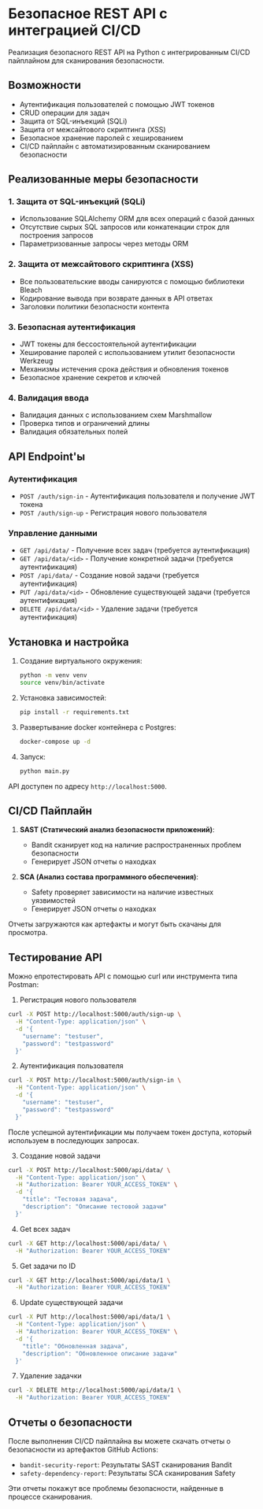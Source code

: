 # Безопасное REST API с интеграцией CI/CD

Реализация безопасного REST API на Python с интегрированным CI/CD пайплайном для сканирования безопасности.

## Возможности

- Аутентификация пользователей с помощью JWT токенов
- CRUD операции для задач
- Защита от SQL-инъекций (SQLi)
- Защита от межсайтового скриптинга (XSS)
- Безопасное хранение паролей с хешированием
- CI/CD пайплайн с автоматизированным сканированием безопасности

## Реализованные меры безопасности

### 1. Защита от SQL-инъекций (SQLi)
- Использование SQLAlchemy ORM для всех операций с базой данных
- Отсутствие сырых SQL запросов или конкатенации строк для построения запросов
- Параметризованные запросы через методы ORM

### 2. Защита от межсайтового скриптинга (XSS)
- Все пользовательские вводы санируются с помощью библиотеки Bleach
- Кодирование вывода при возврате данных в API ответах
- Заголовки политики безопасности контента

### 3. Безопасная аутентификация
- JWT токены для бессостоятельной аутентификации
- Хеширование паролей с использованием утилит безопасности Werkzeug
- Механизмы истечения срока действия и обновления токенов
- Безопасное хранение секретов и ключей

### 4. Валидация ввода
- Валидация данных с использованием схем Marshmallow
- Проверка типов и ограничений длины
- Валидация обязательных полей

## API Endpoint'ы

### Аутентификация
- `POST /auth/sign-in` - Аутентификация пользователя и получение JWT токена
- `POST /auth/sign-up` - Регистрация нового пользователя

### Управление данными
- `GET /api/data/` - Получение всех задач (требуется аутентификация)
- `GET /api/data/<id>` - Получение конкретной задачи (требуется аутентификация)
- `POST /api/data/` - Создание новой задачи (требуется аутентификация)
- `PUT /api/data/<id>` - Обновление существующей задачи (требуется аутентификация)
- `DELETE /api/data/<id>` - Удаление задачи (требуется аутентификация)

## Установка и настройка

1. Создание виртуального окружения:
   ```bash
   python -m venv venv
   source venv/bin/activate
   ```

2. Установка зависимостей:
   ```bash
   pip install -r requirements.txt
   ```

3. Развертывание docker контейнера с Postgres:
   ```bash
   docker-compose up -d
   ```

4. Запуск:
   ```bash
   python main.py
   ```

API доступен по адресу `http://localhost:5000`.

## CI/CD Пайплайн

1. **SAST (Статический анализ безопасности приложений)**:
   - Bandit сканирует код на наличие распространенных проблем безопасности
   - Генерирует JSON отчеты о находках

2. **SCA (Анализ состава программного обеспечения)**:
   - Safety проверяет зависимости на наличие известных уязвимостей
   - Генерирует JSON отчеты о находках

Отчеты загружаются как артефакты и могут быть скачаны для просмотра.

## Тестирование API

Можно епротестировать API с помощью curl или инструмента типа Postman:

1. Регистрация нового пользователя

```bash
curl -X POST http://localhost:5000/auth/sign-up \
  -H "Content-Type: application/json" \
  -d '{
    "username": "testuser",
    "password": "testpassword"
  }'
```

2. Аутентификация пользователя

```bash
curl -X POST http://localhost:5000/auth/sign-in \
  -H "Content-Type: application/json" \
  -d '{
    "username": "testuser",
    "password": "testpassword"
  }'
```

После успешной аутентификации мы получаем токен доступа, который используем в последующих запросах.

3. Создание новой задачи

```bash
curl -X POST http://localhost:5000/api/data/ \
  -H "Content-Type: application/json" \
  -H "Authorization: Bearer YOUR_ACCESS_TOKEN" \
  -d '{
    "title": "Тестовая задача",
    "description": "Описание тестовой задачи"
  }'
```

4. Get всех задач

```bash
curl -X GET http://localhost:5000/api/data/ \
  -H "Authorization: Bearer YOUR_ACCESS_TOKEN"
```

5. Get задачи по ID

```bash
curl -X GET http://localhost:5000/api/data/1 \
  -H "Authorization: Bearer YOUR_ACCESS_TOKEN"
```

6. Update существующей задачи

```bash
curl -X PUT http://localhost:5000/api/data/1 \
  -H "Content-Type: application/json" \
  -H "Authorization: Bearer YOUR_ACCESS_TOKEN" \
  -d '{
    "title": "Обновленная задача",
    "description": "Обновленное описание задачи"
  }'
```

7. Удаление задачки

```bash
curl -X DELETE http://localhost:5000/api/data/1 \
  -H "Authorization: Bearer YOUR_ACCESS_TOKEN"
```


## Отчеты о безопасности

После выполнения CI/CD пайплайна вы можете скачать отчеты о безопасности из артефактов GitHub Actions:
- `bandit-security-report`: Результаты SAST сканирования Bandit
- `safety-dependency-report`: Результаты SCA сканирования Safety

Эти отчеты покажут все проблемы безопасности, найденные в процессе сканирования.
